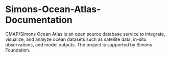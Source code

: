 # Simons-Ocean-Atlas-Documentation


CMAP/Simons Ocean Atlas is an open source database service to integrate, visualize, and analyze ocean datasets such as satellite data, in-situ observations, and model outputs. The project is supported by Simons Foundation.
